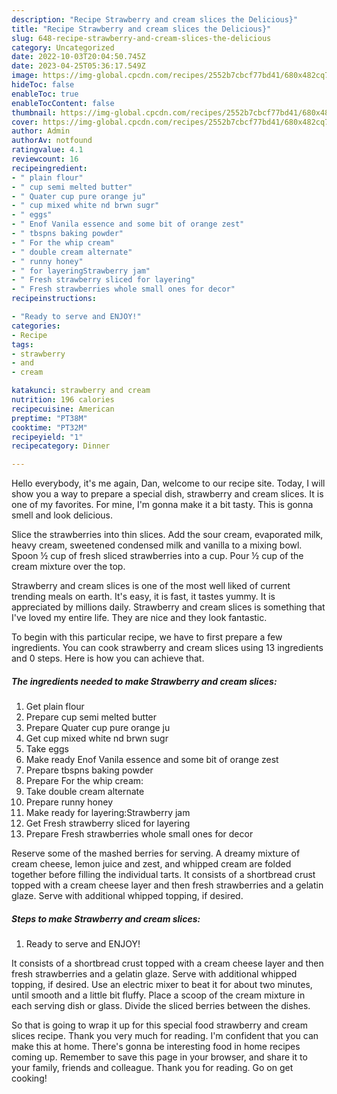 ```yaml
---
description: "Recipe Strawberry and cream slices the Delicious}"
title: "Recipe Strawberry and cream slices the Delicious}"
slug: 648-recipe-strawberry-and-cream-slices-the-delicious
category: Uncategorized
date: 2022-10-03T20:04:50.745Z
date: 2023-04-25T05:36:17.549Z
image: https://img-global.cpcdn.com/recipes/2552b7cbcf77bd41/680x482cq70/strawberry-and-cream-slices-recipe-main-photo.jpg
hideToc: false
enableToc: true
enableTocContent: false
thumbnail: https://img-global.cpcdn.com/recipes/2552b7cbcf77bd41/680x482cq70/strawberry-and-cream-slices-recipe-main-photo.jpg
cover: https://img-global.cpcdn.com/recipes/2552b7cbcf77bd41/680x482cq70/strawberry-and-cream-slices-recipe-main-photo.jpg
author: Admin
authorAv: notfound
ratingvalue: 4.1
reviewcount: 16
recipeingredient:
- " plain flour"
- " cup semi melted butter"
- " Quater cup pure orange ju"
- " cup mixed white nd brwn sugr"
- " eggs"
- " Enof Vanila essence and some bit of orange zest"
- " tbspns baking powder"
- " For the whip cream"
- " double cream alternate"
- " runny honey"
- " for layeringStrawberry jam"
- " Fresh strawberry sliced for layering"
- " Fresh strawberries whole small ones for decor"
recipeinstructions:

- "Ready to serve and ENJOY!"
categories:
- Recipe
tags:
- strawberry
- and
- cream

katakunci: strawberry and cream 
nutrition: 196 calories
recipecuisine: American
preptime: "PT38M"
cooktime: "PT32M"
recipeyield: "1"
recipecategory: Dinner

---
```



Hello everybody, it's me again, Dan, welcome to our recipe site. Today, I will show you a way to prepare a special dish, strawberry and cream slices. It is one of my favorites. For mine, I'm gonna make it a bit tasty. This is gonna smell and look delicious.

Slice the strawberries into thin slices. Add the sour cream, evaporated milk, heavy cream, sweetened condensed milk and vanilla to a mixing bowl. Spoon ½ cup of fresh sliced strawberries into a cup. Pour ½ cup of the cream mixture over the top.

Strawberry and cream slices is one of the most well liked of current trending meals on earth. It's easy, it is fast, it tastes yummy. It is appreciated by millions daily. Strawberry and cream slices is something that I've loved my entire life. They are nice and they look fantastic.


To begin with this particular recipe, we have to first prepare a few ingredients. You can cook strawberry and cream slices using 13 ingredients and 0 steps. Here is how you can achieve that.

<!--inarticleads1-->

##### The ingredients needed to make Strawberry and cream slices:

1. Get  plain flour
1. Prepare  cup semi melted butter
1. Prepare  Quater cup pure orange ju
1. Get  cup mixed white nd brwn sugr
1. Take  eggs
1. Make ready  Enof Vanila essence and some bit of orange zest
1. Prepare  tbspns baking powder
1. Prepare  For the whip cream:
1. Take  double cream alternate
1. Prepare  runny honey
1. Make ready  for layering:Strawberry jam
1. Get  Fresh strawberry sliced for layering
1. Prepare  Fresh strawberries whole small ones for decor


Reserve some of the mashed berries for serving. A dreamy mixture of cream cheese, lemon juice and zest, and whipped cream are folded together before filling the individual tarts. It consists of a shortbread crust topped with a cream cheese layer and then fresh strawberries and a gelatin glaze. Serve with additional whipped topping, if desired. 

<!--inarticleads2-->

##### Steps to make Strawberry and cream slices:


1. Ready to serve and ENJOY!

It consists of a shortbread crust topped with a cream cheese layer and then fresh strawberries and a gelatin glaze. Serve with additional whipped topping, if desired. Use an electric mixer to beat it for about two minutes, until smooth and a little bit fluffy. Place a scoop of the cream mixture in each serving dish or glass. Divide the sliced berries between the dishes. 

So that is going to wrap it up for this special food strawberry and cream slices recipe. Thank you very much for reading. I'm confident that you can make this at home. There's gonna be interesting food in home recipes coming up. Remember to save this page in your browser, and share it to your family, friends and colleague. Thank you for reading. Go on get cooking!
